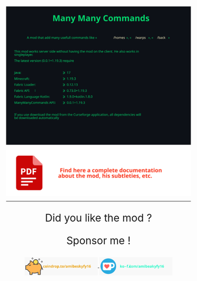 [<img style="vertical-align:middle" width="800" src="./docs/short_readme.svg">]()

[<img style="vertical-align:middle" width="800" src="./docs/pdf_doc_image.svg">](./docs/readme.pdf)

___

<p align="center" style="font-size:200%">
    Did you like the mod ?
</p>

<p align="center" style="font-size:200%">
    Sponsor me !
</p>

<div align="center">
    <a href="coindrop.to/AmibeSkyfy16"> <img style="vertical-align:middle" width="200" src="./docs/coindrop.svg"> </a>
    <a href="https://ko-fi.com/amibeakyfy16"> <img style="vertical-align:middle" width="200" src="./docs/KoFi.svg"> </a>
</div>